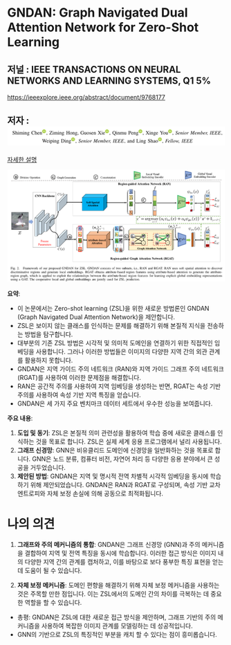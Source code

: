 # GNDAN: Graph Navigated Dual Attention Network for Zero-Shot Learning

## 저널 : IEEE TRANSACTIONS ON NEURAL NETWORKS AND LEARNING SYSTEMS, Q1 5%

https://ieeexplore.ieee.org/abstract/document/9768177

## 저자 : ![Alt text](image.png)

[자세한 설명](./GNDAN%20(2022).md)

![Alt text](image-2.png)

**요약**:
- 이 논문에서는 Zero-shot learning (ZSL)을 위한 새로운 방법론인 GNDAN (Graph Navigated Dual Attention Network)을 제안합니다.
- ZSL은 보이지 않는 클래스를 인식하는 문제를 해결하기 위해 본질적 지식을 전송하는 방법을 탐구합니다.
- 대부분의 기존 ZSL 방법은 시각적 및 의미적 도메인을 연결하기 위한 직접적인 임베딩을 사용합니다. 그러나 이러한 방법들은 이미지의 다양한 지역 간의 외관 관계를 활용하지 못합니다.
- GNDAN은 지역 가이드 주의 네트워크 (RAN)와 지역 가이드 그래프 주의 네트워크 (RGAT)를 사용하여 이러한 문제점을 해결합니다.
- RAN은 공간적 주의를 사용하여 지역 임베딩을 생성하는 반면, RGAT는 속성 기반 주의를 사용하여 속성 기반 지역 특징을 얻습니다.
- GNDAN은 세 가지 주요 벤치마크 데이터 세트에서 우수한 성능을 보여줍니다.

**주요 내용**:
1. **도입 및 동기**: ZSL은 본질적 의미 관련성을 활용하여 학습 중에 새로운 클래스를 인식하는 것을 목표로 합니다. ZSL은 실제 세계 응용 프로그램에서 널리 사용됩니다.
2. **그래프 신경망**: GNN은 비유클리드 도메인에 신경망을 일반화하는 것을 목표로 합니다. GNN은 노드 분류, 컴퓨터 비전, 자연어 처리 등 다양한 응용 분야에서 큰 성공을 거두었습니다.
3. **제안된 방법**: GNDAN은 지역 및 명시적 전역 차별적 시각적 임베딩을 동시에 학습하기 위해 제안되었습니다. GNDAN은 RAN과 RGAT로 구성되며, 속성 기반 교차 엔트로피와 자체 보정 손실에 의해 공동으로 최적화됩니다.

# 나의 의견

1. **그래프와 주의 메커니즘의 통합**: GNDAN은 그래프 신경망 (GNN)과 주의 메커니즘을 결합하여 지역 및 전역 특징을 동시에 학습합니다. 이러한 접근 방식은 이미지 내의 다양한 지역 간의 관계를 캡처하고, 이를 바탕으로 보다 풍부한 특징 표현을 얻는 데 도움이 될 수 있습니다.

2. **자체 보정 메커니즘**: 도메인 편향을 해결하기 위해 자체 보정 메커니즘을 사용하는 것은 주목할 만한 점입니다. 이는 ZSL에서의 도메인 간의 차이를 극복하는 데 중요한 역할을 할 수 있습니다.

- 총평: GNDAN은 ZSL에 대한 새로운 접근 방식을 제안하며, 그래프 기반의 주의 메커니즘을 사용하여 복잡한 이미지 관계를 모델링하는 데 성공적입니다.
- GNN의 기반으로 ZSL의 특징적인 부분을 캐치 할 수 있다는 점이 흥미롭습니다.